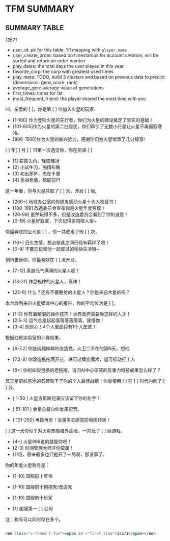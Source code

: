 # TFM SUMMARY

## SUMMARY TABLE

<em class="s-fcRed f-fw1"><span id ="first_">13571</span></em>

+ user_id: pk for this table, 1:1 mapping with `player.name` 
+ user_create_order: based on timestamps for account creation, will be sorted and return an order number
+ play_dates: the total days the user played in this year
+ favorite_corp: the corp with greatest used times
+ play_meta: TODO, build 3 clusters and based on previous data to predict (dimensions: gens,score, rank)
+ average_gen: average value of generations
+ first_times: times for 1st 
+ most_frequent_friend: the player shared the most time with you

Hi，亲爱的 [ ]，你是第 [ ] 位加入火星的玩家，

* [1-100] 作为登陆火星的先行者，你们为火星的建设奠定了坚实的基础！
* [101-805]作为火星的第二批居民，你们牵引了无数小行星让火星不再孤寂寒冷。
* [806-1500]作为火星的新兴势力，感谢你们为火星增添了几分绿意!

[ ] 年[  ] 月 [ ] 日第一次遇见你，你在扮演 [ ] 

* [1] 崭露头角，轻取桂冠
* [2] 小试牛刀，施精布略
* [3] 初出茅庐，志在千里
* [4] 愈战愈勇，砥砺前行

这一年里，你与火星共度了 [ ] 天，开局 [ ] 局,

* [200+] 地球办公室向你颁发感动火星十大人物证书！
* [100-199] 改造委员会宣布你是火星年度劳模！
* [20-99]  虽然玩得不多，但是改造委员会看到了你的诚意！
* [0-19] 火星好寂寞，下次记得多陪陪人家~

你最喜欢的公司是 [ ] ，你一共使用了他 [ ] 次，

* [10+] 日久生情，想必彼此之间已经有羁绊了吧！
* [0-9] 不要忘记和他一起度过的愉快生活哦~

悄悄告诉你，你最喜欢在 [ ] 点开局，

* [7-12] 真是元气满满的火星人呢！

* [13-21] 作息规律的火星人，真棒！

* [22-6] 什么？还有不要睡觉的火星人？你是来自木星的吗？

本台收到来自火星媒体中心的报告，你的平均位次是 [ ]，

* [1-2] 你有着精湛的操作技巧！世界政府需要你这样的人才！
* [2.5-3] 运气总是起起落落落落落落，我懂你！
* [3-4] 别灰心！4个人里面只有1个人垫底！ 

根据红斑实验室的计算结果，

* [6-7.2] 你是纯纯粹粹的改造党，火卫二不在的第N天，想他

* [7.2-8] 你改造拖拖两开花，进可过牌变魔术，退可标动打工人

* [8+] 你的如假包换的老拖拖，请问AI中心研究的反重力科技成果怎么样了？

冥王星前线基地的石碑刻下了你的个人最佳战绩！你曾使用 [ ] 在 [ ] 时代内刷了 [ ] 分，

* [ 1-50 ] 火星吉尼斯纪录应该留下你的名字！

* [ 51-101 ] 金星总督向你发来祝贺。

* [ 101-250] 再接再厉！没事多去研究前哨所转转！

[ ] 这一天你似乎对火星热情格外高涨，一共玩了 [ ] 局游戏，

* [4+] 火星996说的就是你吧！
* [2-3] 时间管理大师非你莫属！
* [1]哦，原来最多也只是开了一局啊，那没事了。

你的年度火星称号是：

* [1-10] 国服前十肝帝

* [1-10] 国服前十拖拖党/改造党

* [1-10] 国服前十玩家

* [1] 国服第一 [ ] 公司

注：称号可以同时存在多个。



```html

<em class="s-fcRed f-fw1"><span id ="first_time">13571</span></em>
```
